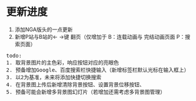 # 更新进度

1. 添加NGA版头的一点更新
2. 新增P站与B站的← →键 翻页（仅增加于 B：连载动画与 完结动画页面 P：搜索页面）

<pre>
todo:
1. 取背景图片的主色彩，响应按钮对应的亮眼色
2. 预备增加Google、百度搜索栏快捷输入（新增标签栏默认光标在输入框上）
3. 以2为基准，未来将添加快捷切换搜索
4. 在背景图上传后新增清除背景按钮、设置背景位移按钮、
5. 预备可能会新增多背景图幻灯片（若增加还需考虑多背景图管理）
</pre>